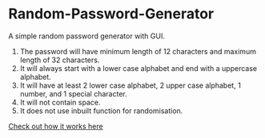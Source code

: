 # Random-Password-Generator
A simple random password generator with GUI.

1. The password will have minimum length of 12 characters and maximum length of 32 characters.
2. It will always start with a lower case alphabet and end with a uppercase alphabet.
3. It will have at least 2 lower case alphabet, 2 upper case alphabet, 1 number, and 1 special character.
4. It will not contain space.
5. It does not use inbuilt function for randomisation.

[Check out how it works here](https://youtu.be/_LZnmjXFJm4)
